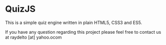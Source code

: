 # QuizJS

This is a simple quiz engine written in plain HTML5, CSS3 and ES5.

If you have any question regarding this project please feel free to contact us at raydelto [at] yahoo.ocom

